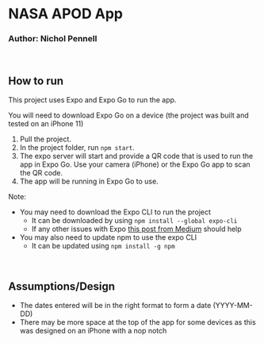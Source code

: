 # NASA APOD App

### Author: Nichol Pennell

&nbsp;

## How to run

This project uses Expo and Expo Go to run the app.

You will need to download Expo Go on a device (the project was built and tested on an iPhone 11)

1. Pull the project.
2. In the project folder, run `npm start`.
3. The expo server will start and provide a QR code that is used to run the app in Expo Go. Use your camera (iPhone) or the Expo Go app to scan the QR code.
4. The app will be running in Expo Go to use.

Note:

- You may need to download the Expo CLI to run the project
  - It can be downloaded by using `npm install --global expo-cli`
  - If any other issues with Expo [this post from Medium](https://medium.com/@webcore1/how-run-expo-for-react-native-on-your-ios-device-and-first-impressions-49882c38763d) should help
- You may also need to update npm to use the expo CLI
  - It can be updated using `npm install -g npm`

&nbsp;

## Assumptions/Design

- The dates entered will be in the right format to form a date (YYYY-MM-DD)
- There may be more space at the top of the app for some devices as this was designed on an iPhone with a nop notch
